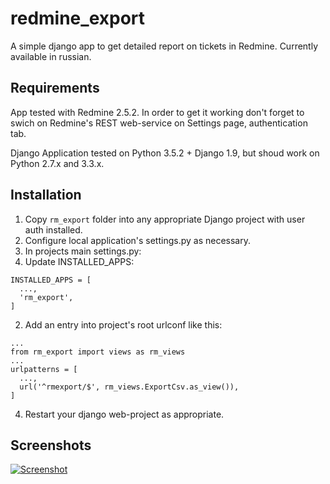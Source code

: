 # redmine_export
A simple django app to get detailed report on tickets in Redmine.
Currently available in russian.

## Requirements
App tested with Redmine 2.5.2.
In order to get it working don't forget to swich on Redmine's REST web-service on Settings page, authentication tab.

Django Application tested on Python 3.5.2 + Django 1.9, but shoud work on Python 2.7.x and 3.3.x.

## Installation
1. Copy `rm_export` folder into any appropriate Django project with user auth installed.
2. Configure local application's settings.py as necessary.
3. In projects main settings.py:
  1. Update INSTALLED_APPS: 
  ```
  INSTALLED_APPS = [
    ...,
    'rm_export',
  ]
  ```
  2. Add an entry into project's root urlconf like this:
  ```
  ...
  from rm_export import views as rm_views
  ...
  urlpatterns = [
    ...,
    url('^rmexport/$', rm_views.ExportCsv.as_view()),
  ]
  ```
4. Restart your django web-project as appropriate.

## Screenshots
[![Screenshot](http://amomzyakov.pythonanywhere.com/static/exch/rm_export_thumbnail.png)](http://amomzyakov.pythonanywhere.com/static/exch/rm_export.png)
